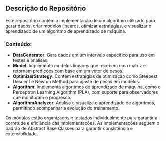 ## Descrição do Repositório

Este repositório contém a implementação de um algoritmo utilizado para gerar dados, criar modelos lineares, otimizar estratégias, e visualizar o aprendizado de um algoritmo de aprendizado de máquina.

### Conteúdo:

- **DataGenerator**: Gera dados em um intervalo específico para uso em testes e análises.
- **Model**: Implementa modelos lineares que recebem uma matriz e retornam predições com base em um vetor de pesos.
- **OptimizerStrategy**: Contém estratégias de otimização como Steepest Descent e Newton Method para ajuste de pesos em modelos.
- **Algorithm**: Implementa algoritmos de aprendizado de máquina, como o Perceptron Learning Algorithm (PLA), com suporte para observadores que monitoram o progresso.
- **AlgorithmAnalyzer**: Analisa e visualiza o aprendizado de algoritmos, permitindo acompanhar a evolução do treinamento.

Os módulos estão organizados e testados individualmente para garantir a corretude e eficiência das implementações. As implementações seguem o padrão de Abstract Base Classes para garantir consistência e extensibilidade.

